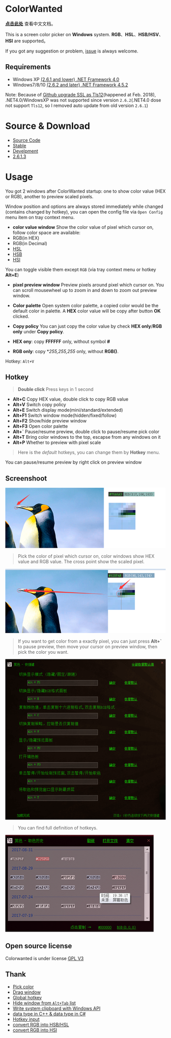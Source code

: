 # ColorWanted

**[点击此处](README.zh-CN.md)** 查看中文文档。

This is a screen color picker on **Windows** system. **RGB**、**HSL**、**HSB/HSV**、**HSI** are supported。

If you got any suggestion or problem, [issue](https://github.com/hyjiacan/ColorWanted/issues/new) is always welcome.

## Requirements

- Windows XP [(2.6.1 and lower) .NET Framework 4.0](http://www.microsoft.com/zh-cn/download/details.aspx?id=17718)    
- Windows7/8/10 [(2.6.2 and later) .NET Framework 4.5.2](https://www.microsoft.com/zh-CN/download/details.aspx?id=42642)

Note: Because of [Github upgrade SSL as Tls12](https://blog.github.com/2018-02-23-weak-cryptographic-standards-removed/)(happened at Feb. 2018),
.NET4.0/WindowsXP was not supported since version `2.6.2`(.NET4.0 dose not support `Tls12`, so I removed auto update from old version `2.6.1`)

# Source & Download

- [Source Code](https://github.com/hyjiacan/ColorWanted)
- [Stable](https://github.com/hyjiacan/ColorWanted/releases)
- [Develpment](https://github.com/hyjiacan/ColorWanted/blob/master/ColorWanted/bin/Release/ColorWanted.exe?raw=true)
- [2.6.1.3](https://github.com/hyjiacan/ColorWanted/blob/2.6.1.3/ColorWanted/bin/Release/ColorWanted.exe?raw=true)

# Usage

You got 2 windows after ColorWanted startup: one to show color value (HEX or RGB), another to preview scaled pixels.

Window position and options are always stored immediately while changed (contains changed by hotkey), you can open the config file via `Open Config` menu item on tray context menu.

- **color value window**
Show the color value of pixel which cursor on, follow color space are available:
- RGB(in HEX)
- RGB(in Decimal)
- [HSL](https://en.wikipedia.org/wiki/HSL)
- [HSB](https://en.wikipedia.org/wiki/HSB)
- [HSI](https://en.wikipedia.org/wiki/HSL_and_HSV)

You can toggle visible them except `RGB` (via tray context menu or hotkey **Alt+E**)

- **pixel preview window**
Preview pixels around pixel which cursor on.
You can scroll mousewheel up to zoom in and down to zoom out preview window.

- **Color palette**
Open system color palette, a copied color would be the default color in palette.
A **HEX** color value will be copy after button **OK** clicked.

- **Copy policy**
You can just copy the color value by check **HEX only**/**RGB only** under **Copy policy**.
- **HEX ony**: copy **FFFFFF** only, without symbol **#**
- **RGB only**: copy **255,255,255* only, without **RGB()**.

Hotkey: `Alt+V`

## Hotkey

> **Double click** Press keys in 1 second

- **Alt+C** Copy HEX value, double click to copy RGB value
- **Alt+V** Switch copy policy
- **Alt+E** Switch display mode(mini/standard/extended)
- **Alt+F1** Switch window mode(hidden/fixed/follow)
- **Alt+F2** Show/hide preview window
- **Alt+F3** Open color palette
- **Alt+`** Pause/resume preview, double click to pause/resume pick color
- **Alt+T** Bring color windows to the top, escapse from any windows on it
- **Alt+P** Whether to preview with pixel scale

> Here is the *default* hotkeys, you can change them by **Hotkey** menu.

You can pause/resume preview by right click on preview window

## Screenshoot

![Pick color](docs/img/1.png)

> Pick the color of pixel which cursor on, color windows show HEX value and RGB value. The cross point show the scaled pixel.

![Pixel scale](docs/img/2.png)
> If you want to get color from a exactly pixel, you can just press **Alt+`** to pause preview, then move your cursor on preview window, then pick the color you want.

![Customize hotkeys](docs/img/hotkey.png)

> You can find full definition of hotkeys.

![history](docs/img/history.png)

## Open source license

Colorwanted is under license [GPL V3](http://www.gnu.org/licenses/gpl-3.0.html)

## Thank

- [Pick color](http://www.haolizi.net/example/view_102.html)
- [Drag window](http://blog.csdn.net/skysky01/article/details/9902247)
- [Global hotkey](http://www.cnblogs.com/Randy0528/archive/2013/02/04/2892062.html)
- [Hide window from `Alt+Tab` list](http://bbs.csdn.net/topics/380256152#post-390885609)
- [Write system clipboard with Windows API](http://www.cnblogs.com/wind-net/archive/2012/11/01/2749558.html)
- [data type in C++ & data type in C#](http://www.cnblogs.com/chuncn/archive/2011/12/20/2294096.html)
- [Hotkey input](http://www.jb51.net/article/60257.htm)
- [convert RGB into HSB/HSL](http://blog.csdn.net/jiangxinyu/article/details/8000999)    
- [convert RGB into HSI](http://blog.csdn.net/yangleo1987/article/details/53171623)